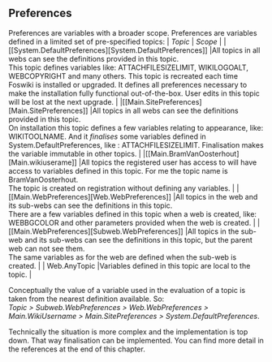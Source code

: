 ## Preferences
Preferences are variables with a broader scope. Preferences are variables defined in a limited set of pre-specified topics:
| *Topic* | *Scope* |
|[[System.DefaultPreferences][System.DefaultPreferences]] |All topics in all webs can see the definitions provided in this topic. <br />This topic defines variables like: ATTACHFILESIZELIMIT, WIKILOGOALT, WEBCOPYRIGHT and many others.  This topic is recreated each time Foswiki is installed or upgraded. It defines all preferences necessary to make the installation fully functional out-of-the-box. User edits in this topic will be lost at the next upgrade. |
|[[Main.SitePreferences][Main.SitePreferences]] |All topics in all webs can see the definitions provided in this topic. <br />On installation this topic defines a few variables relating to appearance, like: WIKITOOLNAME. And it _finalises_ some variables defined in System.DefaultPreferences, like : ATTACHFILESIZELIMIT. Finalisation makes the variable immutable in other topics. |
|[[Main.BramVanOosterhout][Main.wikiuserame]] |All topics the registered user has access to will have access to variables defined in this topic. For me the topic name is BramVanOosterhout. <br />The topic is created on registration without defining any variables. |
|[[Main.WebPreferences][Web.WebPreferences]] |All topics in the web and its sub-webs can see the definitions in this topic. <br />There are a few variables defined in this topic when a web is created, like: WEBBGCOLOR and other parameters provided when the web is created. |
|[[Main.WebPreferences][Subweb.WebPreferences]] |All topics in the sub-web and its sub-webs can see the definitions in this topic, but the parent web can not see them. <br />The same variables as for the web are defined when the sub-web is created. |
| Web.AnyTopic |Variables defined in this topic are local to the topic. |

Conceptually the value of a variable used in the evaluation of a topic is taken from the nearest definition available. So:<br />
 _Topic > Subweb.WebPreferences > Web.WebPreferences > Main.WikiUsername > Main.SitePreferences > System.DefaultPreferences_.

Technically the situation is more complex and the implementation is top down. That way finalisation can be implemented.
You can find more detail in the references at the end of this chapter.